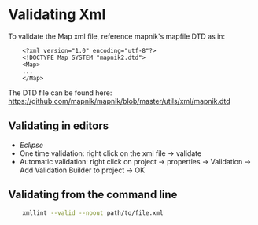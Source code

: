 <!-- Name: ValidatingXml -->
<!-- Version: 3 -->
<!-- Last-Modified: 2011/01/06 08:35:39 -->
<!-- Author: phispi -->
# Validating Xml

To validate the Map xml file, reference mapnik's mapfile DTD as in:

```
    <?xml version="1.0" encoding="utf-8"?>
    <!DOCTYPE Map SYSTEM "mapnik2.dtd">
    <Map>
    ...
    </Map>
```

The DTD file can be found here: https://github.com/mapnik/mapnik/blob/master/utils/xml/mapnik.dtd


## Validating in editors

 * *Eclipse*
  * One time validation: right click on the xml file -> validate
  * Automatic validation: right click on project -> properties -> Validation -> Add Validation Builder to project -> OK


## Validating from the command line

```sh
    xmllint --valid --noout path/to/file.xml
```